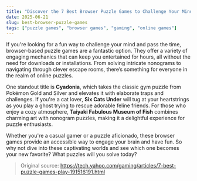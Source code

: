 ```yaml
---
title: "Discover the 7 Best Browser Puzzle Games to Challenge Your Mind"
date: 2025-06-21
slug: best-browser-puzzle-games
tags: ["puzzle games", "browser games", "gaming", "online games"]
---
```


If you're looking for a fun way to challenge your mind and pass the time, browser-based puzzle games are a fantastic option. They offer a variety of engaging mechanics that can keep you entertained for hours, all without the need for downloads or installations. From solving intricate nonograms to navigating through clever escape rooms, there’s something for everyone in the realm of online puzzles.

One standout title is **Cyadonia**, which takes the classic gym puzzle from Pokémon Gold and Silver and elevates it with elaborate traps and challenges. If you're a cat lover, **Six Cats Under** will tug at your heartstrings as you play a ghost trying to rescue adorable feline friends. For those who enjoy a cozy atmosphere, **Taiyaki Fabulous Museum of Fish** combines charming art with nonogram puzzles, making it a delightful experience for puzzle enthusiasts.

Whether you're a casual gamer or a puzzle aficionado, these browser games provide an accessible way to engage your brain and have fun. So why not dive into these captivating worlds and see which one becomes your new favorite? What puzzles will you solve today?

> Original source: https://tech.yahoo.com/gaming/articles/7-best-puzzle-games-play-191516191.html